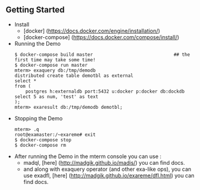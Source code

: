 ## Getting Started
* Install 
    - [docker]  (https://docs.docker.com/engine/installation/)
    - [docker-compose] (https://docs.docker.com/compose/install/)
* Running the Demo
    ```
    $ docker-compose build master                              ## the first time may take some time!
    $ docker-compose run master                               
    mterm> exaquery db:/tmp/demodb  
    distributed create table demotbl as external 
    select * 
    from (
        postgres h:externaldb port:5432 u:docker p:docker db:dockdb select 5 as num, 'test' as text
    );
    mterm> exaresult db:/tmp/demodb demotbl;
    ```
* Stopping the  Demo
    ```
    mterm> .q
    root@examaster:/~exareme# exit
    $ docker-compose stop
    $ docker-compose rm
    ```
* After running the Demo in the mterm console you can use :
    - madql, [here] (http://madgik.github.io/madis/) you can find docs.
    - and along with exaquery operator (and other exa-like ops), 
      you can use exadfl, [here] (http://madgik.github.io/exareme/dfl.html) you can find docs.
